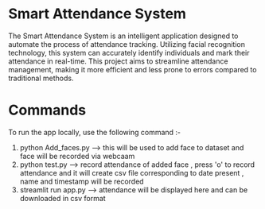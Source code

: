 # Smart Attendance System
The Smart Attendance System is an intelligent application designed to automate the process of attendance tracking. Utilizing facial recognition technology, this system can accurately identify individuals and mark their attendance in real-time. This project aims to streamline attendance management, making it more efficient and less prone to errors compared to traditional methods.

# Commands
To run the app locally, use the following command :-  
1) python Add_faces.py --> this will be used to add face to dataset and face will be recorded via webcaam 
2) python test.py --> record attendance of added face , press 'o' to record attendance and it will create csv file corresponding to date present , name and timestamp will be recorded 
3) streamlit run app.py --> attendance will be displayed here and can be downloaded in csv format


